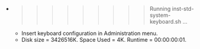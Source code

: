 * >>>>>>>>> Running inst-std-system-keyboard.sh ...
  * Insert keyboard configuration in Administration menu.
  * Disk size = 3426516K. Space Used = 4K. Runtime = 00:00:00:01.
